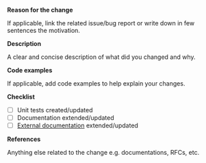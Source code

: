 **Reason for the change**

If applicable, link the related issue/bug report or write down in few sentences the motivation.

**Description**

A clear and concise description of what did you changed and why.

**Code examples**

If applicable, add code examples to help explain your changes.

**Checklist**

- [ ] Unit tests created/updated
- [ ] Documentation extended/updated
- [ ] [External documentation](https://hammurabi.gaboros.hu) extended/updated

**References**

Anything else related to the change e.g. documentations, RFCs, etc.
